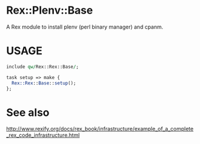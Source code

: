 # Rex::Plenv::Base

A Rex module to install plenv (perl binary manager) and cpanm.

# USAGE

```perl
include qw/Rex::Rex::Base/;

task setup => make {
  Rex::Rex::Base::setup();
};
```

# See also

http://www.rexify.org/docs/rex_book/infrastructure/example_of_a_complete_rex_code_infrastructure.html

